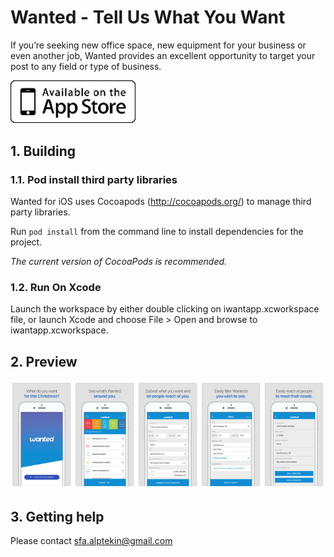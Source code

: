 # Wanted - Tell Us What You Want

If you’re seeking new office space, new equipment for your business or even another job, Wanted provides an excellent opportunity to target your post to any field or type of business.

<a href="https://itunes.apple.com/us/app/wanted-tell-us-what-you-want/id1323998719?ls=1&mt=8" title="Download From App Store" class="ios-download">
    <img style="width: 200px;" src="./preview/apple-store-logo.png" alt="Download From App Store">
</a>

## 1. Building

### 1.1. Pod install third party libraries

Wanted for iOS uses Cocoapods (http://cocoapods.org/) to manage third party libraries. 

Run `pod install` from the command line to install dependencies for the project.

*The current version of CocoaPods is recommended.*

### 1.2. Run On Xcode

Launch the workspace by either double clicking on iwantapp.xcworkspace file, or launch Xcode and choose File > Open and browse to iwantapp.xcworkspace.

## 2. Preview

![](./preview/sc-all.png)

## 3. Getting help 

Please contact sfa.alptekin@gmail.com
